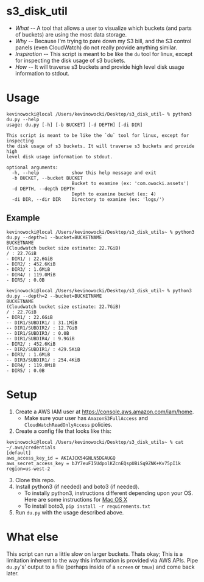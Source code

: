 # s3_disk_util

* _What_ -- A tool that allows a user to visualize which buckets (and parts of buckets) are using the most data storage.
* _Why_ -- Because I'm trying to pare down my S3 bill, and the S3 control panels (even CloudWatch) do not really provide anything similar.
* _Inspiration_ -- This script is meant to be like the `du` tool for linux, except for inspecting the disk usage of s3 buckets.  
* _How_ -- It will traverse s3 buckets and provide high level disk usage information to stdout.

# Usage

```
kevinowocki@local /Users/kevinowocki/Desktop/s3_disk_util~ % python3 du.py --help
usage: du.py [-h] [-b BUCKET] [-d DEPTH] [-di DIR]

This script is meant to be like the `du` tool for linux, except for inspecting
the disk usage of s3 buckets. It will traverse s3 buckets and provide high
level disk usage information to stdout.

optional arguments:
  -h, --help            show this help message and exit
  -b BUCKET, --bucket BUCKET
                        Bucket to examine (ex: 'com.owocki.assets')
  -d DEPTH, --depth DEPTH
                        Depth to examine bucket (ex: 4)
  -di DIR, --dir DIR    Directory to examine (ex: 'logs/')
  ```

## Example

  ```
  kevinowocki@local /Users/kevinowocki/Desktop/s3_disk_utils~ % python3 du.py --depth=1 --bucket=BUCKETNAME
BUCKETNAME
(Cloudwatch bucket size estimate: 22.7GiB)
  / : 22.7GiB
 - DIR1/ : 22.6GiB
 - DIR2/ : 452.6KiB
 - DIR3/ : 1.6MiB
 - DIR4/ : 119.0MiB
 - DIR5/ : 0.0B

kevinowocki@local /Users/kevinowocki/Desktop/s3_disk_util~ % python3 du.py --depth=2 --bucket=BUCKETNAME
BUCKETNAME
(Cloudwatch bucket size estimate: 22.7GiB)
  / : 22.7GiB
 - DIR1/ : 22.6GiB
 -- DIR1/SUBDIR1/ : 31.1MiB
 -- DIR1/SUBDIR2/ : 12.7GiB
 -- DIR1/SUBDIR3/ : 0.0B
 -- DIR1/SUBDIR4/ : 9.9GiB
 - DIR2/ : 452.6KiB
 -- DIR2/SUBDIR1/ : 429.5KiB
 - DIR3/ : 1.6MiB
 -- DIR3/SUBDIR1/ : 254.4KiB
 - DIR4/ : 119.0MiB
 - DIR5/ : 0.0B

 ```

# Setup

1. Create a AWS IAM user at https://console.aws.amazon.com/iam/home.
    * Make sure your user has `AmazonS3FullAccess` and `CloudWatchReadOnlyAccess` policies.
2. Create a config file that looks like this:
```
kevinowocki@local /Users/kevinowocki/Desktop/s3_disk_utils~ % cat ~/.aws/credentials
[default]
aws_access_key_id = AKIAJCK54GNLN5DGAUGQ
aws_secret_access_key = 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
region=us-west-2
```
3. Clone this repo.
4. Install python3 (if needed) and boto3 (if needed).
    * To instally python3, instructions different depending upon your OS.  Here are some instructions for [Mac OS X](http://www.marinamele.com/2014/07/install-python3-on-mac-os-x-and-use-virtualenv-and-virtualenvwrapper.html)
    * To install boto3, `pip install -r requirements.txt`
5. Run `du.py` with the usage described above.

# What else

This script can run a little slow on larger buckets.  Thats okay; This is a limitation inherent to the way this information is provided via AWS APIs.  Pipe `du.py`'s' output to a file (perhaps inside of a `screen` or `tmux`) and come back later.



<!-- Google Analytics -->
<img src='https://ga-beacon.appspot.com/UA-1014419-15/owocki/s3_disk_util' style='width:1px; height:1px;' >
